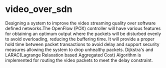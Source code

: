 video_over_sdn
==============

Designing a system to improve the video streaming quality over software defined networks.The OpenFlow (POX) controller will have various features for obtaining an optimum output where the packets will be disturbed evenly to avoid overloading, reducing the buffering time. It will provide a proper hold time between packet transactions to avoid delay and support security measures allowing the system to drop unhealthy packets. Dijkstra's and LARAC(Lagrange Relaxation based Aggregated Cost) Algorithm is implemented for routing the video packets to meet the delay constraint. 
